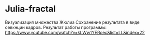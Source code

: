 # Julia-fractal
Визуализация множества Жюлиа
Сохранение результата в виде севкнции кадров.
Результат работы программы: https://www.youtube.com/watch?v=kLWw1YERoec&list=LL&index=22
